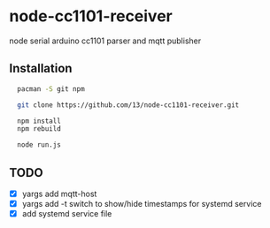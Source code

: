 # node-cc1101-receiver
node serial arduino cc1101 parser and mqtt publisher

## Installation
```bash
  pacman -S git npm

  git clone https://github.com/13/node-cc1101-receiver.git

  npm install
  npm rebuild

  node run.js
```

## TODO
- [x] yargs add mqtt-host
- [x] yargs add -t switch to show/hide timestamps for systemd service
- [x] add systemd service file
